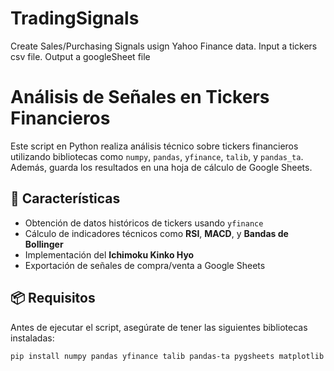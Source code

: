 # TradingSignals
Create Sales/Purchasing Signals usign Yahoo Finance data. Input a tickers csv file. Output a googleSheet file

# Análisis de Señales en Tickers Financieros

Este script en Python realiza análisis técnico sobre tickers financieros utilizando bibliotecas como `numpy`, `pandas`, `yfinance`, `talib`, y `pandas_ta`. Además, guarda los resultados en una hoja de cálculo de Google Sheets.

## 🚀 Características

- Obtención de datos históricos de tickers usando `yfinance`
- Cálculo de indicadores técnicos como **RSI**, **MACD**, y **Bandas de Bollinger**
- Implementación del **Ichimoku Kinko Hyo**
- Exportación de señales de compra/venta a Google Sheets

## 📦 Requisitos

Antes de ejecutar el script, asegúrate de tener las siguientes bibliotecas instaladas:

```bash
pip install numpy pandas yfinance talib pandas-ta pygsheets matplotlib

